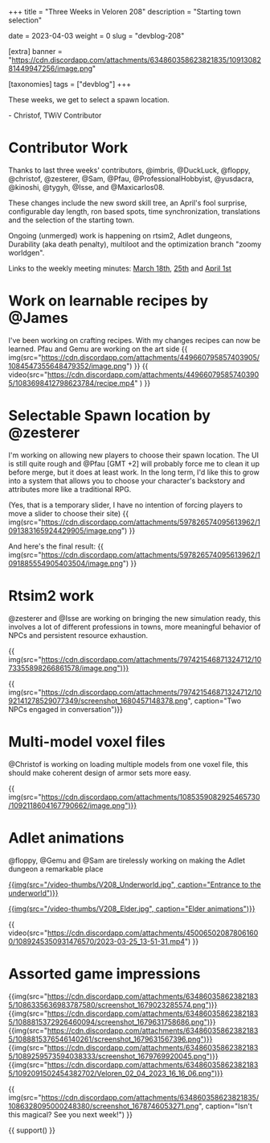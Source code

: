 +++
title = "Three Weeks in Veloren 208"
description = "Starting town selection"

date = 2023-04-03
weight = 0
slug = "devblog-208"

[extra]
banner = "https://cdn.discordapp.com/attachments/634860358623821835/1091308281449947256/image.png"

[taxonomies]
tags = ["devblog"]
+++

These weeks, we get to select a spawn location.

\- Christof, TWiV Contributor

# Contributor Work

Thanks to last three weeks' contributors, @imbris, @DuckLuck, @floppy, @christof, @zesterer, @Sam, @Pfau, @ProfessionalHobbyist, @yusdacra, @kinoshi, @tygyh, @Isse, and @Maxicarlos08.

These changes include the new sword skill tree, an April's fool surprise, configurable day length, ron based spots, time synchronization, translations and the selection of the starting town.

Ongoing (unmerged) work is happening on rtsim2, Adlet dungeons, Durability (aka death penalty), multiloot and the optimization branch "zoomy worldgen".

Links to the weekly meeting minutes: [March 18th](https://hackmd.io/@veloren/BJO5FtQe3), [25th](https://hackmd.io/@veloren/HkraH93gh) and [April 1st](https://hackmd.io/@veloren/S1xAxgIW2)

# Work on learnable recipes by @James

I've been working on crafting recipes. With my changes recipes can now be learned. Pfau and Gemu are working on the art side
{{ img(src="https://cdn.discordapp.com/attachments/449660795857403905/1084547355648479352/image.png") }}
{{ video(src="https://cdn.discordapp.com/attachments/449660795857403905/1083698412798623784/recipe.mp4" ) }}

# Selectable Spawn location by @zesterer

I'm working on allowing new players to choose their spawn location. The UI is still quite rough and @Pfau [GMT +2] will probably force me to clean it up before merge, but it does at least work. In the long term, I'd like this to grow into a system that allows you to choose your character's backstory and attributes more like a traditional RPG.

(Yes, that is a temporary slider, I have no intention of forcing players to move a slider to choose their site) 
{{ img(src="https://cdn.discordapp.com/attachments/597826574095613962/1091383165924429905/image.png") }}

And here's the final result:
{{ img(src="https://cdn.discordapp.com/attachments/597826574095613962/1091885554905403504/image.png") }}

# Rtsim2 work

@zesterer and @Isse are working on bringing the new simulation ready, this involves a lot of different professions in towns, more meaningful behavior of NPCs and persistent resource exhaustion.

{{ img(src="https://cdn.discordapp.com/attachments/797421546871324712/1073355898266861578/image.png")}}

{{ img(src="https://cdn.discordapp.com/attachments/797421546871324712/1092141278529077349/screenshot_1680457148378.png", caption="Two NPCs engaged in conversation")}}


# Multi-model voxel files

@Christof is working on loading multiple models from one voxel file, this should make coherent design of armor sets more easy.

{{ img(src="https://cdn.discordapp.com/attachments/1085359082925465730/1092118604167790662/image.png")}}

# Adlet animations

@floppy, @Gemu and @Sam are tirelessly working on making the Adlet dungeon a remarkable place

[{{img(src="/video-thumbs/V208_Underworld.jpg", caption="Entrance to the underworld")}}](https://streamable.com/z0wgqs) 

[{{img(src="/video-thumbs/V208_Elder.jpg", caption="Elder animations")}}](https://streamable.com/4hbhd4)

{{ video(src="https://cdn.discordapp.com/attachments/450065020878061600/1089245350931476570/2023-03-25_13-51-31.mp4") }}

# Assorted game impressions


{{img(src="https://cdn.discordapp.com/attachments/634860358623821835/1086335636983787580/screenshot_1679023285574.png")}}
{{img(src="https://cdn.discordapp.com/attachments/634860358623821835/1088815372926460094/screenshot_1679631758686.png")}}
{{img(src="https://cdn.discordapp.com/attachments/634860358623821835/1088815376546140261/screenshot_1679631567396.png")}}
{{img(src="https://cdn.discordapp.com/attachments/634860358623821835/1089259573594038333/screenshot_1679769920045.png")}}
{{img(src="https://cdn.discordapp.com/attachments/634860358623821835/1092091502454382702/Veloren_02_04_2023_16_16_06.png")}}

{{
    img(src="https://cdn.discordapp.com/attachments/634860358623821835/1086328095000248380/screenshot_1678746053271.png",
    caption="Isn't this magical? See you next week!")
}}

{{ support() }}
